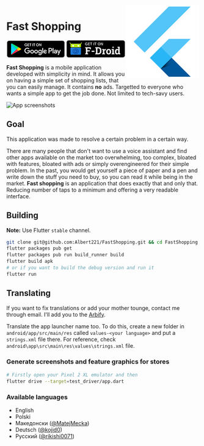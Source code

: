 <img align="right" src="android/app/src/main/res/mipmap-xxxhdpi/ic_launcher.png" alt="">

# Fast Shopping

[![Get it on Google Play][google-play-badge]][google-play-link]
[![Get it on F-Droid][fdroid-badge]][fdroid-link]

**Fast Shopping** is a mobile application developed with simplicity in mind. It allows you on having a simple set of shopping lists, that you can easily manage. It contains **no** ads. Targetted to everyone who wants a simple app to get the job done. Not limited to tech-savy users.

![App screenshots][app-screenshots]

## Goal

This application was made to resolve a certain problem in a certain way. 

There are many people that don't want to use a voice assistant and find other apps available on the market too overwhelming, too complex, bloated with features, bloated with ads or simply overengineered for their simple problem. In the past, you would get yourself a piece of paper and a pen and write down the stuff you need to buy, so you can read it while being in the market. **Fast shopping** is an application that does exactly that and only that. Reducing number of taps to a minimum and offering a very readable interface.

## Building

**Note:** Use Flutter `stable` channel.

```bash
git clone git@github.com:Albert221/FastShopping.git && cd FastShopping
flutter packages pub get
flutter packages pub run build_runner build
flutter build apk
# or if you want to build the debug version and run it
flutter run
```

## Translating

If you want to fix translations or add your mother tounge, contact me through email. I'll add you to the [Arbify].

Translate the app launcher name too. To do this, create a new folder in `android/app/src/main/res` called `values-<your language>` and put a `strings.xml` file there. For reference, check `android\app\src\main\res\values\strings.xml` file.

### Generate screenshots and feature graphics for stores

```bash
# Firstly open your Pixel 2 XL emulator and then
flutter drive --target=test_driver/app.dart
```

### Available languages

- English
- Polski
- Македонски ([@MatejMecka][matejmecka])
- Deutsch ([@kojid0][kojid0])
- Русский ([@rikishi0071][rikishi0071])

[google-play-badge]: assets/google-play-badge.png
[google-play-link]: https://play.google.com/store/apps/details?id=me.wolszon.fastshopping
[fdroid-badge]: assets/fdroid-badge.png
[fdroid-link]: https://www.f-droid.org/en/packages/me.wolszon.fastshopping/
[app-screenshots]: https://i.imgur.com/biDOUms.jpg

[Arbify]: https://github.com/Arbify/Arbify
[matejmecka]: https://github.com/MatejMecka
[kojid0]: https://github.com/kojid0
[rikishi0071]: https://github.com/rikishi0071
